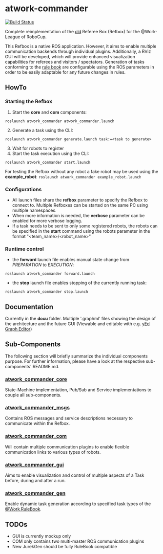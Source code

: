   # atwork-commander

  [![Build Status](https://travis-ci.org/steup/atwork-commander.svg?branch=noetic)](https://travis-ci.org/steup/atwork-commander)

  Complete reimplementation of the [old](https://github.com/robocup-at-work/at_work_central_factory_hub)
  Referee Box (Refbox) for the @Work-League of RoboCup.

  This Refbox is a native ROS application.
  However, it aims to enable multiple communication backends through individual plugins.
  Additionally, a RViz GUI will be developed, which will provide enhanced visualization
  capabilities for referees and visitors / spectators.
  Generation of tasks conforming to the [rule book](https://github.com/robocup-at-work/rulebook)
  are configurable using the ROS parameters in order to be easily adaptable for
  any future changes in rules.


  ## HowTo

  ### Starting the Refbox

  1. Start the __core__ and __com__ components:
  ```
  roslaunch atwork_commander atwork_commander.launch
  ```
  2. Generate a task using the CLI:
  ```
  roslaunch atwork_commander generate.launch task:=<task to generate>
  ```
  3. Wait for robots to register
  4. Start the task execution using the CLI:
  ```
  roslaunch atwork_commander start.launch
  ```

  For testing the Refbox without any robot a fake robot may be used using the **example_robot**:
  `roslaunch atwork_commander example_robot.launch`

  ### Configurations

  - All launch files share the __refbox__ parameter to specify the Refbox to connect
    to. Multiple Refboxes can be started on the same PC using multiple namespaces.
  - When more information is needed, the __verbose__ parameter can be enabled for
    more verbose logging.
  - If a task needs to be sent to only some registered robots, the robots can be
    specified in the __start__ command using the robots parameter in the format
    "<team_name>/<robot_name>"

  ### Runtime control

  - the __forward__ launch file enables manual state change from *PREPARATION* to *EXECUTION*:
  ```
  roslaunch atwork_commander forward.launch
  ```
  - the __stop__ launch file enables stopping of the currently running task:
  ```
  roslaunch atwork_commander stop.launch
  ```

  ## Documentation

  Currently in the __docu__ folder. Multiple '.graphml' files showing the design
  of the architecture and the future GUI (Viewable and editable with e.g.
  [yEd Graph Editor](https://www.yworks.com/products/yed))

  ## Sub-Components

  The following section will briefly summarize the individual components purpose.
  For further information, please have a look at the respective sub-components' README.md.

  ### [atwork\_commander\_core](atwork_commander_core/README.md)

  State-Machine implementation, Pub/Sub and Service implementations to couple all
  sub-components.

  ### [atwork\_commander\_msgs](atwork_commander_msgs/README.md)

  Contains ROS messages and service descriptions necessary to communicate within
  the Refbox.

  ### [atwork\_commander\_com](atwork_commander_com/README.md)

  Will contain multiple communication plugins to enable flexible communication
  links to various types of robots.

  ### [atwork\_commander\_gui](atwork_commander_gui/README.md)

  Aims to enable visualization and control of multiple aspects of a Task before,
  during and after a run.

  ### [atwork\_commander\_gen](atwork_commander_gen/README.md)

  Enable dynamic task generation according to specified task types of the
  [@Work RuleBook](https://github.com/robocup-at-work/rulebook).

  ## TODOs

  - GUI is currently mockup only
- COM only contains two multi-master ROS communication plugins
- New JurekGen should be fully RuleBook compatible
